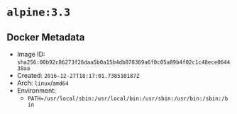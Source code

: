 # `alpine:3.3`

## Docker Metadata

- Image ID: `sha256:00b92c86273f26daa5b0a15b4db078369a6f0c05a89b4f02c1c48ece064438aa`
- Created: `2016-12-27T18:17:01.738510187Z`
- Arch: `linux`/`amd64`
- Environment:
  - `PATH=/usr/local/sbin:/usr/local/bin:/usr/sbin:/usr/bin:/sbin:/bin`
